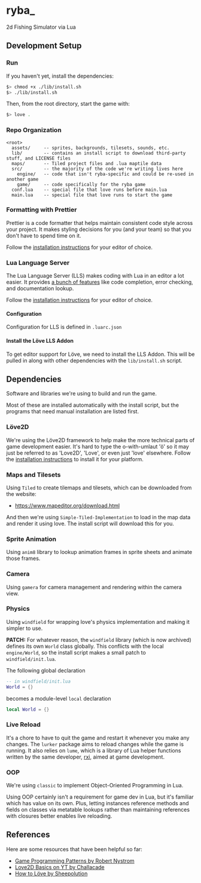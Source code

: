 # ryba_
2d Fishing Simulator via Lua

## Development Setup

### Run
If you haven't yet, install the dependencies:
```sh
$> chmod +x ./lib/install.sh
$> ./lib/install.sh
```

Then, from the root directory, start the game with:
```sh
$> love .
```

### Repo Organization
```
<root>
  assets/     -- sprites, backgrounds, tilesets, sounds, etc.
  lib/        -- contains an install script to download third-party stuff, and LICENSE files
  maps/       -- Tiled project files and .lua maptile data
  src/        -- the majority of the code we're writing lives here
    engine/   -- code that isn't ryba-specific and could be re-used in another game
    game/     -- code specifically for the ryba game
  conf.lua    -- special file that love runs before main.lua
  main.lua    -- special file that love runs to start the game
```

### Formatting with Prettier
Prettier is a code formatter that helps maintain consistent code style across your project.
It makes styling decisions for you (and your team) so that you don't have to spend time on it.

Follow the [installation instructions](https://prettier.io/docs/install) for your editor of choice.

### Lua Language Server
The Lua Language Server (LLS) makes coding with Lua in an editor a lot easier.
It provides [a bunch of features](https://luals.github.io/#features) like code completion, error checking, and documentation lookup.

Follow the [installation instructions](https://luals.github.io/#vscode-install) for your editor of choice.

#### Configuration
Configuration for LLS is defined in `.luarc.json`

#### Install the Löve LLS Addon
To get editor support for Löve, we need to install the LLS Addon. This will be pulled in along with other dependencies with the `lib/install.sh` script.

## Dependencies
Software and libraries we're using to build and run the game.

Most of these are installed automatically with the install script, but the programs that need manual installation are listed first.

### Löve2D
We're using the Löve2D framework to help make the more technical parts of game development easier.
It's hard to type the o-with-umlaut 'ö' so it may just be referred to as 'Love2D', 'Love', or even just 'love' elsewhere.
Follow the [installation instructions](https://love2d.org/wiki/Getting_Started) to install it for your platform.

### Maps and Tilesets
Using `Tiled` to create tilemaps and tilesets, which can be downloaded from the website:
- https://www.mapeditor.org/download.html

And then we're using `Simple-Tiled-Implementation` to load in the map data and render it using love. The install script will download this for you.

### Sprite Animation
Using `anim8` library to lookup animation frames in sprite sheets and animate those frames.

### Camera
Using `gamera` for camera management and rendering within the camera view.

### Physics
Using `windfield` for wrapping love's physics implementation and making it simpler to use.

**PATCH:**
For whatever reason, the `windfield` library (which is now archived) defines its own `World` class globally.
This conflicts with the local `engine/World`, so the install script makes a small patch to `windfield/init.lua`.

The following global declaration
```lua
-- in windfield/init.lua
World = {}
```
becomes a module-level `local` declaration
```lua
local World = {}
```

### Live Reload
It's a chore to have to quit the game and restart it whenever you make any changes.
The `lurker` package aims to reload changes while the game is running.
It also relies on `lume`, which is a library of Lua helper functions written by the
same developer, [rxi](http://github.com/rxi), aimed at game development.

### OOP
We're using `classic` to implement Object-Oriented Programming in Lua.

Using OOP certainly isn't a requirement for game dev in Lua, but it's familiar which has value on its own.
Plus, letting instances reference methods and fields on classes via metatable lookups
rather than maintaining references with closures better enables live reloading.

## References
Here are some resources that have been helpful so far:

- [Game Programming Patterns by Robert Nystrom](https://gameprogrammingpatterns.com/contents.html)
- [Love2D Basics on YT by Challacade](https://www.youtube.com/playlist?list=PLqPLyUreLV8DrLcLvQQ64Uz_h_JGLgGg2)
- [How to Löve by Sheepolution](https://sheepolution.com/learn/book/contents)
